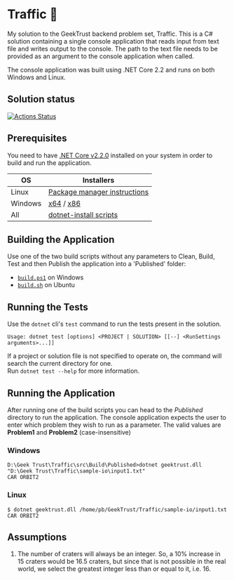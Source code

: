 # Traffic :rocket:
My solution to the GeekTrust backend problem set, Traffic. This is a C# solution containing a single console application that reads input from text file and writes output to the console. The path to the text file needs to be provided as an argument to the console application when called.

The console application was built using .NET Core 2.2 and runs on both Windows and Linux.

## Solution status
[![Actions Status](https://github.com/prajnanBhuyan/GeekTrust/workflows/Traffic%20Build%20and%20Test/badge.svg)](https://github.com/prajnanBhuyan/GeekTrust/actions?query=workflow%3A%22Traffic+Build+and+Test%22)

## Prerequisites

You need to have [.NET Core v2.2.0](https://dotnet.microsoft.com/download/dotnet-core/2.2) installed on your system in order to build and run the application.

| OS        |Installers	                    |
|-----------|-------------------------------|
| Linux	    |[Package manager instructions] |
| Windows	|[x64] / [x86]	                |
| All       |[dotnet-install scripts]       |



## Building the Application
Use one of the two build scripts  without any parameters to Clean, Build, Test and then Publish the application into a 'Published' folder:<br>
 - [`build.ps1`][build_windows] on Windows<br>
 - [`build.sh`][build_ubuntu] on Ubuntu

## Running the Tests
Use the `dotnet` cli's `test` command to run the tests present in the solution.<br>
```
Usage: dotnet test [options] <PROJECT | SOLUTION> [[--] <RunSettings arguments>...]]
```
If a project or solution file is not specified to operate on, the command will search the current directory for one.<br>
Run ```dotnet test --help``` for more information.

## Running the Application

After running one of the build scripts you can head to the _Published_ directory to run the application. The console application expects the user to enter which problem they wish to run as a parameter. The valid values are **Problem1** and **Problem2** (case-insensitive)

### Windows

```
D:\Geek Trust\Traffic\src\Build\Published>dotnet geektrust.dll "D:\Geek Trust\Traffic\sample-io\input1.txt"
CAR ORBIT2
```

### Linux

```
$ dotnet geektrust.dll /home/pb/GeekTrust/Traffic/sample-io/input1.txt
CAR ORBIT2
```


## Assumptions
1. The number of craters will always be an integer. So, a 10% increase in 15 craters would be 16.5 craters, but since that is not possible in the real world, we select the greatest integer less than or equal to it, i.e. 16.


[build_ubuntu]: https://github.com/prajnanBhuyan/GeekTrust/blob/master/Traffic/build.sh
[build_windows]: https://github.com/prajnanBhuyan/GeekTrust/blob/master/Traffic/build.ps1
[x64]: https://dotnet.microsoft.com/download/dotnet-core/thank-you/sdk-2.2.100-windows-x64-installer
[x86]: https://dotnet.microsoft.com/download/dotnet-core/thank-you/sdk-2.2.100-windows-x86-installer
[Package manager instructions]: https://docs.microsoft.com/dotnet/core/install/linux-package-managers
[dotnet-install scripts]: https://dotnet.microsoft.com/download/dotnet-core/scripts